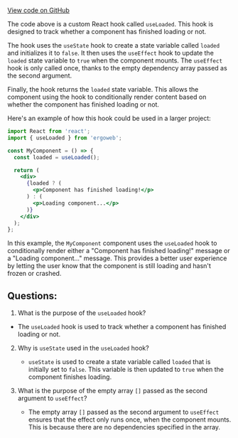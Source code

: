 [View code on GitHub](https://github.com/ergoplatform/ergoweb/utils/useLoaded.ts)

The code above is a custom React hook called `useLoaded`. This hook is designed to track whether a component has finished loading or not. 

The hook uses the `useState` hook to create a state variable called `loaded` and initializes it to `false`. It then uses the `useEffect` hook to update the `loaded` state variable to `true` when the component mounts. The `useEffect` hook is only called once, thanks to the empty dependency array passed as the second argument. 

Finally, the hook returns the `loaded` state variable. This allows the component using the hook to conditionally render content based on whether the component has finished loading or not. 

Here's an example of how this hook could be used in a larger project: 

```jsx
import React from 'react';
import { useLoaded } from 'ergoweb';

const MyComponent = () => {
  const loaded = useLoaded();

  return (
    <div>
      {loaded ? (
        <p>Component has finished loading!</p>
      ) : (
        <p>Loading component...</p>
      )}
    </div>
  );
};
```

In this example, the `MyComponent` component uses the `useLoaded` hook to conditionally render either a "Component has finished loading!" message or a "Loading component..." message. This provides a better user experience by letting the user know that the component is still loading and hasn't frozen or crashed.
## Questions: 
 1. What is the purpose of the `useLoaded` hook?
   - The `useLoaded` hook is used to track whether a component has finished loading or not.

2. Why is `useState` used in the `useLoaded` hook?
   - `useState` is used to create a state variable called `loaded` that is initially set to `false`. This variable is then updated to `true` when the component finishes loading.

3. What is the purpose of the empty array `[]` passed as the second argument to `useEffect`?
   - The empty array `[]` passed as the second argument to `useEffect` ensures that the effect only runs once, when the component mounts. This is because there are no dependencies specified in the array.